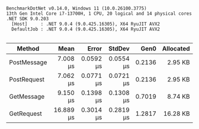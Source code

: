```

BenchmarkDotNet v0.14.0, Windows 11 (10.0.26100.3775)
13th Gen Intel Core i7-13700H, 1 CPU, 20 logical and 14 physical cores
.NET SDK 9.0.203
  [Host]     : .NET 9.0.4 (9.0.425.16305), X64 RyuJIT AVX2
  DefaultJob : .NET 9.0.4 (9.0.425.16305), X64 RyuJIT AVX2


```
| Method      | Mean      | Error     | StdDev    | Gen0   | Allocated |
|------------ |----------:|----------:|----------:|-------:|----------:|
| PostMessage |  7.008 μs | 0.0592 μs | 0.0554 μs | 0.2136 |   2.95 KB |
| PostRequest |  7.062 μs | 0.0771 μs | 0.0721 μs | 0.2136 |   2.95 KB |
| GetMessage  |  9.150 μs | 0.1398 μs | 0.1308 μs | 0.7019 |   8.74 KB |
| GetRequest  | 16.889 μs | 0.3014 μs | 0.2819 μs | 1.2817 |  16.28 KB |
